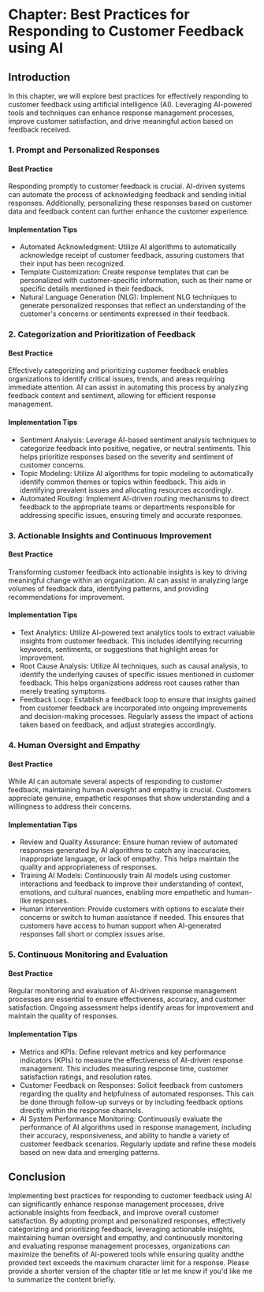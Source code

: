 Chapter: Best Practices for Responding to Customer Feedback using AI
====================================================================

Introduction
------------

In this chapter, we will explore best practices for effectively responding to customer feedback using artificial intelligence (AI). Leveraging AI-powered tools and techniques can enhance response management processes, improve customer satisfaction, and drive meaningful action based on feedback received.

### 1. Prompt and Personalized Responses

#### Best Practice

Responding promptly to customer feedback is crucial. AI-driven systems can automate the process of acknowledging feedback and sending initial responses. Additionally, personalizing these responses based on customer data and feedback content can further enhance the customer experience.

#### Implementation Tips

* Automated Acknowledgment: Utilize AI algorithms to automatically acknowledge receipt of customer feedback, assuring customers that their input has been recognized.
* Template Customization: Create response templates that can be personalized with customer-specific information, such as their name or specific details mentioned in their feedback.
* Natural Language Generation (NLG): Implement NLG techniques to generate personalized responses that reflect an understanding of the customer's concerns or sentiments expressed in their feedback.

### 2. Categorization and Prioritization of Feedback

#### Best Practice

Effectively categorizing and prioritizing customer feedback enables organizations to identify critical issues, trends, and areas requiring immediate attention. AI can assist in automating this process by analyzing feedback content and sentiment, allowing for efficient response management.

#### Implementation Tips

* Sentiment Analysis: Leverage AI-based sentiment analysis techniques to categorize feedback into positive, negative, or neutral sentiments. This helps prioritize responses based on the severity and sentiment of customer concerns.
* Topic Modeling: Utilize AI algorithms for topic modeling to automatically identify common themes or topics within feedback. This aids in identifying prevalent issues and allocating resources accordingly.
* Automated Routing: Implement AI-driven routing mechanisms to direct feedback to the appropriate teams or departments responsible for addressing specific issues, ensuring timely and accurate responses.

### 3. Actionable Insights and Continuous Improvement

#### Best Practice

Transforming customer feedback into actionable insights is key to driving meaningful change within an organization. AI can assist in analyzing large volumes of feedback data, identifying patterns, and providing recommendations for improvement.

#### Implementation Tips

* Text Analytics: Utilize AI-powered text analytics tools to extract valuable insights from customer feedback. This includes identifying recurring keywords, sentiments, or suggestions that highlight areas for improvement.
* Root Cause Analysis: Utilize AI techniques, such as causal analysis, to identify the underlying causes of specific issues mentioned in customer feedback. This helps organizations address root causes rather than merely treating symptoms.
* Feedback Loop: Establish a feedback loop to ensure that insights gained from customer feedback are incorporated into ongoing improvements and decision-making processes. Regularly assess the impact of actions taken based on feedback, and adjust strategies accordingly.

### 4. Human Oversight and Empathy

#### Best Practice

While AI can automate several aspects of responding to customer feedback, maintaining human oversight and empathy is crucial. Customers appreciate genuine, empathetic responses that show understanding and a willingness to address their concerns.

#### Implementation Tips

* Review and Quality Assurance: Ensure human review of automated responses generated by AI algorithms to catch any inaccuracies, inappropriate language, or lack of empathy. This helps maintain the quality and appropriateness of responses.
* Training AI Models: Continuously train AI models using customer interactions and feedback to improve their understanding of context, emotions, and cultural nuances, enabling more empathetic and human-like responses.
* Human Intervention: Provide customers with options to escalate their concerns or switch to human assistance if needed. This ensures that customers have access to human support when AI-generated responses fall short or complex issues arise.

### 5. Continuous Monitoring and Evaluation

#### Best Practice

Regular monitoring and evaluation of AI-driven response management processes are essential to ensure effectiveness, accuracy, and customer satisfaction. Ongoing assessment helps identify areas for improvement and maintain the quality of responses.

#### Implementation Tips

* Metrics and KPIs: Define relevant metrics and key performance indicators (KPIs) to measure the effectiveness of AI-driven response management. This includes measuring response time, customer satisfaction ratings, and resolution rates.
* Customer Feedback on Responses: Solicit feedback from customers regarding the quality and helpfulness of automated responses. This can be done through follow-up surveys or by including feedback options directly within the response channels.
* AI System Performance Monitoring: Continuously evaluate the performance of AI algorithms used in response management, including their accuracy, responsiveness, and ability to handle a variety of customer feedback scenarios. Regularly update and refine these models based on new data and emerging patterns.

Conclusion
----------

Implementing best practices for responding to customer feedback using AI can significantly enhance response management processes, drive actionable insights from feedback, and improve overall customer satisfaction. By adopting prompt and personalized responses, effectively categorizing and prioritizing feedback, leveraging actionable insights, maintaining human oversight and empathy, and continuously monitoring and evaluating response management processes, organizations can maximize the benefits of AI-powered tools while ensuring quality andthe provided text exceeds the maximum character limit for a response. Please provide a shorter version of the chapter title or let me know if you'd like me to summarize the content briefly.

